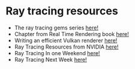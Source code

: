 # Ray tracing resources

* The ray tracing gems series [here!](http://www.realtimerendering.com/raytracinggems/)
* Chapter from Real Time Rendering book [here!](http://www.realtimerendering.com/Real-Time_Rendering_4th-Real-Time_Ray_Tracing.pdf)
* Writing an efficient Vulkan renderer [here!](https://zeux.io/2020/02/27/writing-an-efficient-vulkan-renderer/)
* Ray Tracing Resources from NVIDIA [here!](http://www.realtimerendering.com/raytracing.html)
* Ray Tracing In one Weekend [here!](https://raytracing.github.io/books/RayTracingInOneWeekend.html#outputanimage)
* Ray Tracing Next Week [here!](https://raytracing.github.io/books/RayTracingTheNextWeek.html#overview)

